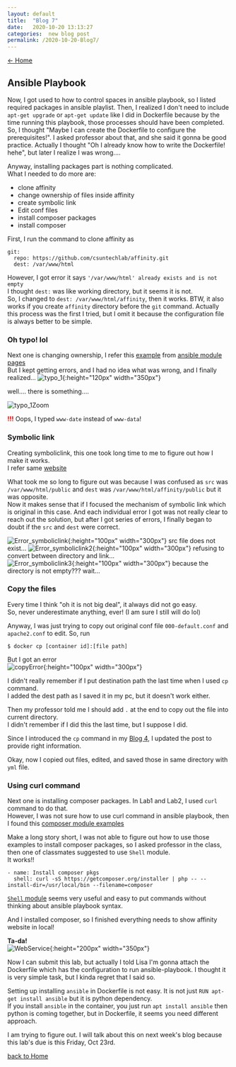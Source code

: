 ```yaml
---
layout: default
title:  "Blog 7"
date:   2020-10-20 13:13:27
categories:  new blog post
permalink: /2020-10-20-Blog7/
---
```

[<- Home](https://keiyamo.github.io/)

## Ansible Playbook  
Now, I got used to how to control spaces in ansible playbook, so I listed required packages in ansible playlist.  Then, I realized I don't need to include `apt-get upgrade` or `apt-get update` like I did in Dockerfile because by the time running this playbook, those processes should have been completed.  
So, I thought "Maybe I can create the Dockerfile to configure the prerequisites!". I asked professor about that, and she said it gonna be good practice. Actually I thought "Oh I already know how to write the Dockerfile! hehe", but later I realize I was wrong....


Anyway, installing packages part is nothing complicated.  
What I needed to do more are:
- clone affinity
- change ownership of files inside affinity
- create symbolic link
- Edit conf files
- install composer packages
- install composer


First, I run the command to clone affinity as
```
git:
  repo: https://github.com/csuntechlab/affinity.git
  dest: /var/www/html
  ```

  However, I got error it says
  `'/var/www/html' already exists and is not empty`  
  I thought `dest:` was like working directory, but it seems it is not.   
  So, I changed to `dest: /var/www/html/affinity`, then it works.
  BTW, it also works if you create `affinity` directory before the `git` command. Actually this process was the first I tried, but I omit it because the configuration file is always better to be simple.

### Oh typo! lol  
  Next one is changing ownership, I refer this [example](https://docs.ansible.com/ansible/latest/collections/ansible/builtin/file_module.html#examples) from [ansible module pages](https://docs.ansible.com/ansible/2.8/modules/modules_by_category.html)  
  But I kept getting errors, and I had no idea what was wrong, and I finally realized...
  ![typo_1](https://user-images.githubusercontent.com/69828773/96645588-a3cc1500-12df-11eb-9ff7-340adea8941e.png){:height="120px" width="350px"}  

  well.... there is something....

  ![typo_1Zoom](https://user-images.githubusercontent.com/69828773/96645597-a75f9c00-12df-11eb-810e-8397cad1bf68.png)

  **<span style="color:red">!!!</span>**
  Oops, I typed `www-date` instead of `www-data`!  


### Symbolic link
  Creating symboliclink, this one took long time to me to figure out how I make it works.  
  I refer same [website](https://docs.ansible.com/ansible/latest/collections/ansible/builtin/file_module.html#examples)

  What took me so long to figure out was because I was confused as `src` was `/var/www/html/public` and `dest` was `/var/www/html/affinity/public` but it was opposite.  
  Now it makes sense that if I focused the mechanism of symbolic link which is original in this case.
  And each individual error I got was not really clear to reach out the solution, but after I got series of errors, I finally began to doubt if the `src` and `dest` were correct.   

  ![Error_symboliclink](https://user-images.githubusercontent.com/69828773/96651067-e1816b80-12e8-11eb-9757-3e32738d034e.png){:height="100px" width="300px"} src file does not exist...
  ![Error_symboliclink2](https://user-images.githubusercontent.com/69828773/96651069-e2b29880-12e8-11eb-84f8-a73bb083c0b6.png){:height="100px" width="300px"} refusing to convert between directory and link...  
  ![Error_symboliclink3](https://user-images.githubusercontent.com/69828773/96651072-e2b29880-12e8-11eb-9b99-e19aa2947d42.png){:height="100px" width="300px"} because the directory is not empty??? wait...

### Copy the files
  Every time I think "oh it is not big deal", it always did not go easy.  
  So, never underestimate anything, ever! (I am sure I still will do lol)  

  Anyway, I was just trying to copy out original conf file `000-default.conf` and `apache2.conf` to edit.
  So, run
  ```
  $ docker cp [container id]:[file path]
```
But I got an error  
![copyError](https://user-images.githubusercontent.com/69828773/96652722-56a27000-12ec-11eb-8b73-7944f1148fc4.png){:height="100px" width="300px"}  

I didn't really remember if I put destination path the last time when I used `cp` command.  
I added the dest path as I saved it in my pc, but it doesn't work either.   

Then my professor told me I should add `.` at the end to copy out the file into current directory.  
I didn't remember if I did this the last time, but I suppose I did.  

Since I introduced the `cp` command in my [Blog 4](/2020-09-30-Blog4/#copy-out-files), I updated the post to provide right information.


Okay, now I copied out files, edited, and saved those in same directory with `yml` file.

### Using curl command  
  Next one is installing composer packages. In Lab1 and Lab2, I used `curl` command to do that.  
  However, I was not sure how to use curl command in ansible playbook, then I found this [composer module examples](https://docs.ansible.com/ansible/2.5/modules/composer_module.html#examples)  

  Make a long story short, I was not able to figure out how to use those examples to install composer packages, so I asked professor in the class, then one of classmates suggested to use `Shell` module.  
  It works!!
```
- name: Install composer pkgs
  shell: curl -sS https://getcomposer.org/installer | php -- --install-dir=/usr/local/bin --filename=composer
  ```

  [`Shell` module](https://docs.ansible.com/ansible/2.8/modules/shell_module.html#shell-module) seems very useful and easy to put commands without thinking about ansible playbook syntax.  

  And I installed composer, so I finished everything needs to show affinity website in local!

  **Ta-da!**  
    ![WebService](https://user-images.githubusercontent.com/69828773/93693208-a570a600-fab1-11ea-809d-de0abaf2f96c.png){:height="200px" width="350px"}

  Now I can submit this lab, but actually I told Lisa I'm gonna attach the Dockerfile which has the configuration to run ansible-playbook. I thought it is very simple task, but I kinda regret that I said so.

  Setting up installing `ansible` in Dockerfile is not easy. It is not just `RUN apt-get install ansible` but it is python dependency.  
  If you install `ansible` in the container, you just run `apt install ansible` then python is coming together, but in Dockerfile, it seems you need different approach.  

  I am trying to figure out. I will talk about this on next week's blog because this lab's due is this Friday, Oct 23rd.


[back to Home](https://keiyamo.github.io/)
